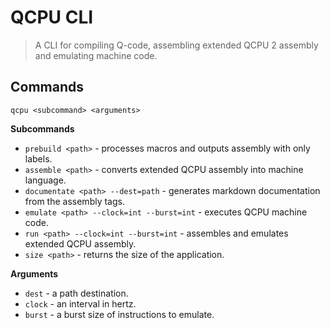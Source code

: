 
# QCPU CLI

> A CLI for compiling Q-code, assembling extended QCPU 2 assembly and emulating machine code.

## Commands
`qcpu <subcommand> <arguments>`

**Subcommands**
* `prebuild <path>` - processes macros and outputs assembly with only labels.
* `assemble <path>` - converts extended QCPU assembly into machine language.
* `documentate <path> --dest=path` - generates markdown documentation from the assembly tags.
* `emulate <path> --clock=int --burst=int` - executes QCPU machine code.
* `run <path> --clock=int --burst=int` - assembles and emulates extended QCPU assembly.
* `size <path>` - returns the size of the application.

**Arguments**
* `dest` - a path destination.
* `clock` - an interval in hertz.
* `burst` - a burst size of instructions to emulate.
